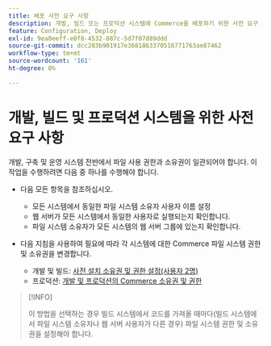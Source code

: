 ```yaml
---
title: 배포 사전 요구 사항
description: 개발, 빌드 또는 프로덕션 시스템에 Commerce을 배포하기 위한 사전 요구 사항 목록을 참조하십시오.
feature: Configuration, Deploy
exl-id: 9ea0eeff-e0f8-4532-887c-5d7f07d89ddd
source-git-commit: dcc283b901917e3681863370516771763ae87462
workflow-type: tm+mt
source-wordcount: '161'
ht-degree: 0%

---
```


# 개발, 빌드 및 프로덕션 시스템을 위한 사전 요구 사항

개발, 구축 및 운영 시스템 전반에서 파일 사용 권한과 소유권이 일관되어야 합니다. 이 작업을 수행하려면 다음 중 하나를 수행해야 합니다.

- 다음 모든 항목을 참조하십시오.

   - 모든 시스템에서 동일한 파일 시스템 소유자 사용자 이름 설정
   - 웹 서버가 모든 시스템에서 동일한 사용자로 실행되는지 확인합니다.
   - 파일 시스템 소유자가 모든 시스템의 웹 서버 그룹에 있는지 확인합니다.

- 다음 지침을 사용하여 필요에 따라 각 시스템에 대한 Commerce 파일 시스템 권한 및 소유권을 변경합니다.

   - 개발 및 빌드: [사전 설치 소유권 및 권한 설정(사용자 2명)](file-system-permissions.md#set-up-two-owners-for-default-or-developer-mode)
   - 프로덕션: [개발 및 프로덕션의 Commerce 소유권 및 권한](file-system-permissions.md)

>[!INFO]
>
>이 방법을 선택하는 경우 빌드 시스템에서 코드를 가져올 때마다(빌드 시스템에서 파일 시스템 소유자나 웹 서버 사용자가 다른 경우) 파일 시스템 권한 및 소유권을 설정해야 합니다.
